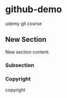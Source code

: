 # github-demo
udemy git course

## New Section
New section content.
### Subsection

### Copyright
copyright


